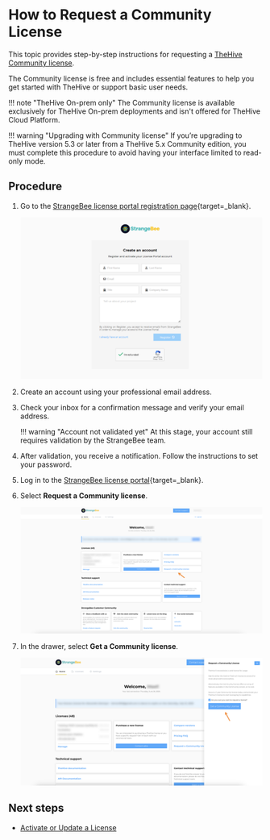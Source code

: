 # How to Request a Community License

This topic provides step-by-step instructions for requesting a [TheHive Community license](about-licenses.md).

The Community license is free and includes essential features to help you get started with TheHive or support basic user needs.

!!! note "TheHive On-prem only"
    The Community license is available exclusively for TheHive On-prem deployments and isn't offered for TheHive Cloud Platform.

!!! warning "Upgrading with Community license"
    If you’re upgrading to TheHive version 5.3 or later from a TheHive 5.x Community edition, you must complete this procedure to avoid having your interface limited to read-only mode.

<h2>Procedure</h2>

1. Go to the [StrangeBee license portal registration page](https://portal.apps.strangebee.com/account/register){target=_blank}.

    ![StrangeBee license portal registration page](../../images/installation/strangebee-license-portal.png)

2. Create an account using your professional email address.

3. Check your inbox for a confirmation message and verify your email address.

    !!! warning "Account not validated yet"
        At this stage, your account still requires validation by the StrangeBee team.

4. After validation, you receive a notification. Follow the instructions to set your password.

5. Log in to the [StrangeBee license portal](https://portal.apps.strangebee.com/login){target=_blank}.

6. Select **Request a Community license**.

    ![Request a Community license](../../images/installation/request-a-community-license.png)

7. In the drawer, select **Get a Community license**.

    ![Get a Community license](../../images/installation/get-a-community-license.png)

<h2>Next steps</h2>

* [Activate or Update a License](license.md)